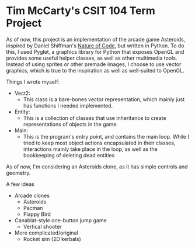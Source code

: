 # Tim McCarty's CSIT 104 Term Project #

As of now, this project is an implementation of the arcade game Asteroids, inspired by Daniel Shiffman's [Nature of Code](http://natureofcode.com/), but written in Python. To do this, I used Pyglet, a graphics library for Python that exposes OpenGL and provides some useful helper classes, as well as other multimedia tools. Instead of using sprites or other premade images, I choose to use vector graphics, which is true to the inspiration as well as well-suited to OpenGL.

Things I wrote myself:
* Vect2:
  * This class is a bare-bones vector representation, which mainly just has functions I needed implemented.
* Entity:
  * This is a collection of classes that use inheritance to create representations of objects in the game.
* Main:
  * This is the program's entry point, and contains the main loop. While I tried to keep most object actions encapsulated in their classes, interactions mainly take place in the loop, as well as the bookkeeping of deleting dead entities

As of now, I'm considering an Asteroids clone, as it has simple controls and geometry.

A few ideas
* Arcade clones
  * Asteroids
  * Pacman
  * Flappy Bird
* Canablat-style one-button jump game
    * Vertical shooter
* More complicated/original
  * Rocket sim (2D kerbals)
